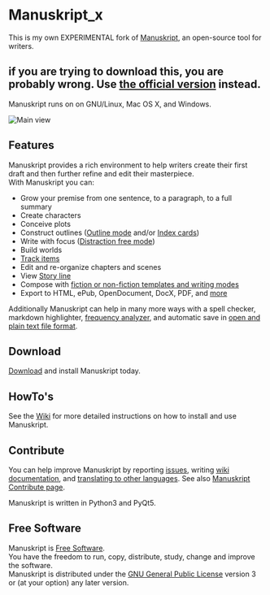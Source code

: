 # Manuskript_x

This is my own EXPERIMENTAL fork of [Manuskript](http://www.theologeek.ch/manuskript), an open-source
tool for writers.

## if you are trying to download this, you are probably wrong.  Use [the official version](http://www.theologeek.ch/manuskript) instead.

Manuskript runs on on GNU/Linux, Mac OS X, and Windows.

![Main view](http://www.theologeek.ch/manuskript/wp-content/uploads/2017/11/manuskript-0.5.0-main-view.jpg)

## Features

Manuskript provides a rich environment to help writers create their
first draft and then further refine and edit their masterpiece.  
With Manuskript you can:

* Grow your premise from one sentence, to a paragraph, to a full
  summary
* Create characters
* Conceive plots
* Construct outlines
  ([Outline mode](http://www.theologeek.ch/manuskript/2016/02/05/outliner/)
  and/or
  [Index cards](http://www.theologeek.ch/manuskript/2016/02/05/index-cards/))
* Write with focus
  ([Distraction free mode](https://github.com/olivierkes/manuskript/wiki/Full-screen-mode))
* Build worlds
* [Track items](https://github.com/olivierkes/manuskript/wiki/How-to-keep-track-of-important-items)
* Edit and re-organize chapters and scenes
* View [Story line](http://www.theologeek.ch/manuskript/2016/02/28/story-line/)
* Compose with
  [fiction or non-fiction templates and writing modes](http://www.theologeek.ch/manuskript/2016/03/31/writing-modes-simple-fiction/)
* Export to HTML, ePub, OpenDocument, DocX, PDF, and
  [more](https://github.com/olivierkes/manuskript/wiki/Import-and-Export-capabilities)


Additionally Manuskript can help in many more ways with a spell
checker, markdown highlighter,
[frequency analyzer](http://www.theologeek.ch/manuskript/2016/02/08/frequency-analyzer/),
and automatic save in
[open and plain text file format](http://www.theologeek.ch/manuskript/2016/03/31/open-plain-text-file-format/).

## Download

[Download](http://www.theologeek.ch/manuskript/download) and install Manuskript today.

## HowTo's

See the [Wiki](http://github.com/olivierkes/manuskript/wiki) for more
detailed instructions on how to install and use Manuskript.

## Contribute

You can help improve Manuskript by reporting
[issues](https://github.com/olivierkes/manuskript/issues), writing
[wiki documentation](https://github.com/olivierkes/manuskript/wiki),
and
[translating to other languages](https://github.com/olivierkes/manuskript/wiki/Translate-Manuskript).
See also
[Manuskript Contribute page](http://www.theologeek.ch/manuskript/contribute/).

Manuskript is written in Python3 and PyQt5.

## Free Software

Manuskript is [Free Software](https://www.gnu.org/philosophy/free-sw.html).  
You have the freedom to run, copy, distribute, study, change and improve the software.  
Manuskript is distributed under the [GNU General Public License](https://www.gnu.org/licenses/gpl.html) version 3 or (at your option) any later version.
